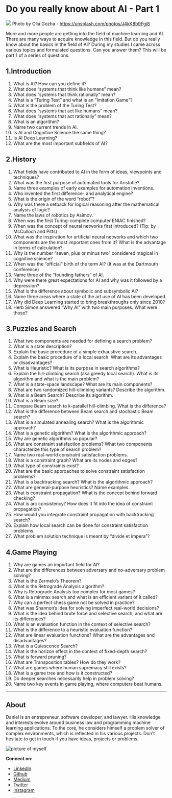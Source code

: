 # Do you really know about AI - Part 1

[<img src="https://images.unsplash.com/photo-1527176930608-09cb256ab504?ixlib=rb-1.2.1&ixid=eyJhcHBfaWQiOjEyMDd9&auto=format&fit=crop&w=3306&q=80">](
https://unsplash.com/photos/J4kK8b9Fgj8)
Photo by Olia Gozha - https://unsplash.com/photos/J4kK8b9Fgj8

More and more people are getting into the field of machine learning and AI. There are many ways to acquire knowledge in this field. But do you really know about the basics in the field of AI?
During my studies I came across various topics and formulated questions. Can you answer them? This will be part 1 of a series of questions.


## 1.Introduction

1.	What is AI? How can you define it?
2.	What does “systems that think like humans” mean?
3.	What does “systems that think rationally” mean?
4.	What is a “Turing Test” and what is an “Imitation Game”?
5.	What is the problem of the Turing Test?
6.	What does “systems that act like humans” mean?
7.	What does “systems that act rationally” mean?
8.	What is an algorithm?
9.	Name two current trends in AI.
10.	Is AI and Cognitive Science the same thing?
11.	Is AI Deep Learning?
12.	What are the most important subfields of AI?

## 2.History

1.	What fields have contributed to AI in the form of ideas, viewpoints and techniques?
2.	What was the first purpose of automated tools for Aristotle?
3.	Name three examples of early examples for automation inventions.
4.	Who invented the first difference- and analytical engine?
5.	What is the origin of the word “robot”?
6.	Why was there a setback for logical reasoning after the mathematical analysis of logic?
7.	Name the laws of robotics by Asimov.
8.	When was the first Turing-complete computer ENIAC finished?
9.	When was the concept of neural networks first introduced? (Tip: by McCulloch and Pitts)
10.	What was the inspiration for artificial neural networks and which two components are the most important ones from it? What is the advantage in terms of calculation?
11.	Why is the number “seven, plus or minus two” considered magical in cognitive science?
12.	When was the “official” birth of the term AI? (It was at the Dartmouth conference)
13.	Name three of the “founding fathers” of AI.
14.	Why were there great expectations for AI and why was it followed by a depression?
15.	What is the difference about symbolic and subsymbolic AI?
16.	Name three areas where a state of the art use of AI has been developed.
17.	Why did Deep Learning started to bring breakthroughs only since 2010?
18.	Herb Simon answered “Why AI” with two main purposes. What were those?


## 3.Puzzles and Search

1.	What two components are needed for defining a search problem?
2.	What is a state description?
3.	Explain the basic procedure of a simple exhaustive search.
4.	Explain the basic procedure of a local search. What are its advantages or disadvantages?
5.	What is Heuristic? What is its purpose in search algorithms?
6.	Explain the hill-climbing search (aka greedy local search). What is its algorithm and what is the main problem?
7.	What is a state-space landscape? What are its main components?
8.	What are two randomized hill-climbing variants? Describe the algorithm.
9.	What is a Beam Search? Describe its algorithm.
10.	What is a Beam size?
11.	Compare Beam search to k-parallel hill-climbing. What is the difference?
12.	What is the difference between Beam search and stochastic Beam search?
13.	What is a simulated annealing search? What is the algorithmic approach?
14.	What is a genetic algorithm? What is the algorithmic approach?
15.	Why are genetic algorithms so popular?
16.	What are constraint satisfaction problems? What two components characterize this type of search problem?
17.	Name two real-world constraint satisfaction problems.
18.	What is a constraint graph? What are its nodes and edges?
19.	What type of constraints exist?
20.	What are the basic approaches to solve constraint satisfaction problems?
21.	What is a backtracking search? What is the algorithmic approach?
22.	What are general-purpose heuristics? Name examples.
23.	What is constraint propagation? What is the concept behind forward checking?
24.	What is arc consistency? How does it fit into the idea of constraint propagation?
25.	How would you integrate constraint propagation with backtracking search?
26.	Explain how local search can be done for constraint satisfaction problems.
27.	What problem solution technique is meant by “divide et impera”?


## 4.Game Playing

1.	Why are games an important field for AI?
2.	What are the differences between adversary and no-adversary problem solving?
3.	What is the Zermelo’s Theorem?
4.	What is the Retrograde Analysis algorithm?
5.	Why is Retrograde Analysis too complex for most games?
6.	What is a minmax search and what is an efficient variant of it called?
7.	Why can a perfect chess game not be solved in practice?
8.	What was Shannon’s idea for solving imperfect real-world decisions?
9.	What is the idea behind brute force and selective search, and what are its differences?
10.	What is an evaluation function in the context of selective search?
11.	What is the difference to a heuristic evaluation function?
12.	What are linear evaluation functions? What are the advantages and disadvantages?
13.	What is a Quiescence Search?
14.	What is the horizon effect in the context of fixed-depth search?
15.	What is forward pruning?
16.	What are Transposition tables? How do they work?
17.	What are games where human supremacy still exists?
18.	What is a game tree and how is it constructed?
19.	Do deeper searches necessarily help in problem solving?
20.	Name two key events in game playing, where computers beat humans.


---

## About

Daniel is an entrepreneur, software developer, and lawyer.
His knowledge and interests evolve around business law and programming machine learning applications.
To the core, he considers himself a problem solver of complex environments, which is reflected in his various projects.
Don't hesitate to get in touch if you have ideas, projects or problems.

![picture of myself](https://avatars2.githubusercontent.com/u/22077628?s=460&v=4)

**Connect on:**
- [LinkedIn](https://www.linkedin.com/in/createdd)
- [Github](https://github.com/Createdd)
- [Medium](https://medium.com/@createdd)
- [Twitter](https://twitter.com/_createdd)
- [Instagram](https://www.instagram.com/create.dd/)


<!-- Written by Daniel Deutsch -->